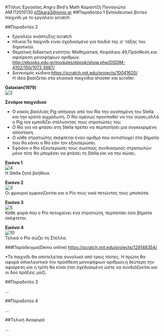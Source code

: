 #Τίτλος Εργασίας:Angry Bird's Math
Καραντζή Παναγιώτα  
ΑΜ Π2015130
p15kara3@ionio.gr
##Παραδοτέο 1
Εκπαιδευτικό βίντεο παιχνίδι με το εργαλείο scratch

##Παραδοτέο 2
* Εργαλείο ανάπτυξης:scratch  
* Ηλικία:Το παιχνίδι είναι σχεδιασμένο για παιδιά της α' τάξης του δημοτικού.  
* Θεματική διδακτική ενότητα: Μαθηματικά, Κεφάλαιο 49,Πρόσθεση και αφαίρεση μονοψήφιων αριθμών.  
http://ebooks.edu.gr/modules/ebook/show.php/DSDIM-A102/150/1072,3987/  
* Δανεισμός κώδικα:https://scratch.mit.edu/projects/10041620/  
Η ιδέα βασίζεται στα κλασικά παιχνίδια shooter και scroller.  
  
**Galaxian(1979)**  
![2](https://cloud.githubusercontent.com/assets/22661913/20023940/dc7ad9b2-a2eb-11e6-93c9-820a915c7aa0.png)   


**Σενάριο παιχνιδιού**  
* Ο κακός βασιλιάς Pig απήγαγε από τον Rio την αγαπημένη του Stella και την κρατά αιχμάλωτη. Ο Rio αμέσως προσπαθεί να την σώσει,αλλά ο Pig τον εμποδίζει στέλνοντας τους στρατιώτες του.  
* Ο Rio για να φτάσει στη Stella πρέπει να περπατήσει μια συγκεκριμένη απόσταση.
* Ο κάθε στρατιώτης σκέφτεται έναν αριθμό που αντιστοιχεί στα βήματα που θα κάνει ο Rio εάν τον εξουτερώσει.  
* Εφόσον ο Rio εξουτερώσει τους σωστούς συνδιασμούς στρατιωτών μόνο τότε θα μπορέσει να φτάσει τη Stella και να την σώσει.  

**Εικόνα 1**  
![4](https://cloud.githubusercontent.com/assets/22661913/20024539/fcff6a14-a2ef-11e6-947e-91caeb059391.png)  
Η Stella ζητά βοήθεια.  

**Εικόνα 2**  
![3](https://cloud.githubusercontent.com/assets/22661913/20024595/4384db86-a2f0-11e6-81fe-f32ea028c871.png)  
Οι φρουροί εμφανίζονται και ο Ρίο τους νικά πετώντας τους μπισκότα.  

**Εικόνα 3**  
![5](https://cloud.githubusercontent.com/assets/22661913/20024694/d2cf3f70-a2f0-11e6-8ffa-d75992a4cf85.png)  
Κάθε φορά που ο Ρίο πετυχαίνει ένα στρατιώτη, περπατάει όσα βήματα σκέφτεται.  

**Εικόνα 4**  
![10](https://cloud.githubusercontent.com/assets/22661913/20024761/3c408144-a2f1-11e6-809d-2db6c9569e0c.png)  
Τελικά ο Ρίο σώζει τη Στέλλα.  

###Παράδειγμα(Demo online)
https://scratch.mit.edu/projects/129148354/  

*Το παιχνίδι θα αποτελείται συνολικά από τρεις πίστες. Η πρώτη θα αφορά αποκλειστικά την πρόσθεση μονοψήφιων αριθμών,η δεύτερη την αφαίρεση και η τρίτη θα είναι έτσι σχεδιασμένη ώστε να συνδιάζονται και οι δύο πράξεις μαζί.




##Παραδοτέο 3

...

##Παραδοτέο 4

...

##Tελική Αναφορά

...
